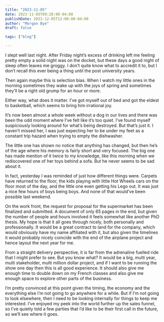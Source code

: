 ```yaml
---
title: "2023-11-05"
date: 2023-11-05T09:28:00-04:00
publishDate: 2023-12-05T12:00:00-04:00
author: "Morgan Bye"
draft: false

tags: ["blog"]

---
```


I slept well last night. After Friday night’s excess of drinking left me feeling pretty empty a solid night was on the docket, but these days a good night of sleep often leaves me groggy. I don’t quite know what to accredit it to, but I don’t recall this ever being a thing until the post university years.

Then again maybe this is selection bias. When I watch my little ones in the morning sometimes they wake up with the joys of spring and sometimes they’ll be a right old grump for an hour or more.

Either way, what does it matter. I’ve got myself out of bed and got the eldest to basketball, which seems to bring him irrational joy.

It’s now been almost a whole week without a dog in our lives and there was been the odd moment where I’ve felt like it’s too quiet. I’ve found myself suspiciously looking around for what’s being destroyed. But that’s just it. I haven’t missed her, I was just expecting her to be under my feet as a constant trip hazard when trying to empty the dishwasher.

The little one has shown no notice that anything has changed, but then he’s of the age where his memory is fairly short and very focused. The big one has made mention of it twice to my knowledge, like this morning when we rediscovered one of her toys behind a sofa. But he never seems to be sad about it.

In fact, yesterday I was reminded of just how different things were. Carpets have returned to the floor, the kids playing with little Hot Wheels cars on the floor most of the day, and the little one even getting his Lego out. It was just a nice few hours of boys being boys. And none of that would’ve been possible last weekend.

On the work front, the request for proposal for the supermarket has been finalized and submitted. A document of only 65 pages in the end, but given the number of people and hours involved it feels somewhat like another PhD thesis. My hope is that it all goes through nicely, both personally and professionally. It would be a great contract to land for the company, which would obviously have my name affiliated with it, but also given the timelines it would probably nicely coincide with the end of the airplane project and hence layout the next year for me.

From a straight delivery perspective, it is far from the adrenaline fuelled ride that I might prefer to see. But you know what? It would be a big, multi year, multi stakeholder, multi million dollar project, and if I want to be running the show one day then this is all good experience. It should also give me enough time to double down on my French classes and also give me enough space to explore other parts of the business.

I’m pretty convinced at this point given the timing, the economy and the everything else I’m not going to go anywhere for a while. But if I’m not going to look elsewhere, then I need to be looking internally for things to keep me interested. I’ve enjoyed my peek into the world further up the sales funnel, so I’ve quietly told a few parties that I’d like to be their first call in the future, so we’ll see where it goes.
